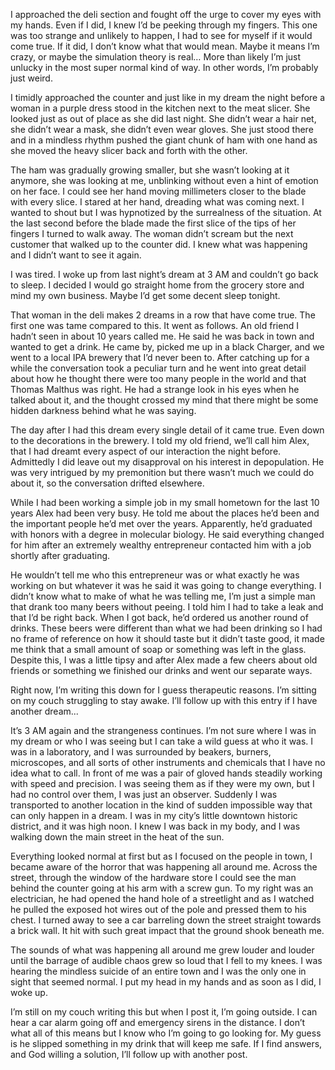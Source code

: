  I approached the deli section and fought off the urge to cover my eyes with my hands. Even if I did, I knew I’d be peeking through my fingers. This one was too strange and unlikely to happen, I had to see for myself if it would come true. If it did, I don’t know what that would mean. Maybe it means I’m crazy, or maybe the simulation theory is real… More than likely I’m just unlucky in the most super normal kind of way. In other words, I’m probably just weird.

I timidly approached the counter and just like in my dream the night before a woman in a purple dress stood in the kitchen next to the meat slicer. She looked just as out of place as she did last night. She didn’t wear a hair net, she didn’t wear a mask, she didn’t even wear gloves. She just stood there and in a mindless rhythm pushed the giant chunk of ham with one hand as she moved the heavy slicer back and forth with the other. 

The ham was gradually growing smaller, but she wasn’t looking at it anymore, she was looking at me, unblinking without even a hint of emotion on her face. I could see her hand moving millimeters closer to the blade with every slice. I stared at her hand, dreading what was coming next. I wanted to shout but I was hypnotized by the surrealness of the situation. At the last second before the blade made the first slice of the tips of her fingers I turned to walk away. The woman didn’t scream but the next customer that walked up to the counter did. I knew what was happening and I didn’t want to see it again. 

I was tired. I woke up from last night’s dream at 3 AM and couldn’t go back to sleep. I decided I would go straight home from the grocery store and mind my own business. Maybe I’d get some decent sleep tonight.

That woman in the deli makes 2 dreams in a row that have come true. The first one was tame compared to this. It went as follows. An old friend I hadn’t seen in about 10 years called me. He said he was back in town and wanted to get a drink. He came by, picked me up in a black Charger, and we went to a local IPA brewery that I’d never been to. After catching up for a while the conversation took a peculiar turn and he went into great detail about how he thought there were too many people in the world and that Thomas Malthus was right. He had a strange look in his eyes when he talked about it, and the thought crossed my mind that there might be some hidden darkness behind what he was saying. 

The day after I had this dream every single detail of it came true. Even down to the decorations in the brewery. I told my old friend, we’ll call him Alex, that I had dreamt every aspect of our interaction the night before. Admittedly I did leave out my disapproval on his interest in depopulation. He was very intrigued by my premonition but there wasn’t much we could do about it, so the conversation drifted elsewhere.

While I had been working a simple job in my small hometown for the last 10 years Alex had been very busy. He told me about the places he’d been and the important people he’d met over the years. Apparently, he’d graduated with honors with a degree in molecular biology. He said everything changed for him after an extremely wealthy entrepreneur contacted him with a job shortly after graduating. 

He wouldn’t tell me who this entrepreneur was or what exactly he was working on but whatever it was he said it was going to change everything. I didn’t know what to make of what he was telling me, I’m just a simple man that drank too many beers without peeing. I told him I had to take a leak and that I’d be right back. When I got back, he’d ordered us another round of drinks. These beers were different than what we had been drinking so I had no frame of reference on how it should taste but it didn’t taste good, it made me think that a small amount of soap or something was left in the glass. Despite this, I was a little tipsy and after Alex made a few cheers about old friends or something we finished our drinks and went our separate ways.

Right now, I’m writing this down for I guess therapeutic reasons. I’m sitting on my couch struggling to stay awake. I’ll follow up with this entry if I have another dream...

It’s 3 AM again and the strangeness continues. I’m not sure where I was in my dream or who I was seeing but I can take a wild guess at who it was. I was in a laboratory, and I was surrounded by beakers, burners, microscopes, and all sorts of other instruments and chemicals that I have no idea what to call. In front of me was a pair of gloved hands steadily working with speed and precision. I was seeing them as if they were my own, but I had no control over them, I was just an observer. Suddenly I was transported to another location in the kind of sudden impossible way that can only happen in a dream. I was in my city’s little downtown historic district, and it was high noon. I knew I was back in my body, and I was walking down the main street in the heat of the sun. 

Everything looked normal at first but as I focused on the people in town, I became aware of the horror that was happening all around me. Across the street, through the window of the hardware store I could see the man behind the counter going at his arm with a screw gun. To my right was an electrician, he had opened the hand hole of a streetlight and as I watched he pulled the exposed hot wires out of the pole and pressed them to his chest. I turned away to see a car barreling down the street straight towards a brick wall. It hit with such great impact that the ground shook beneath me. 

The sounds of what was happening all around me grew louder and louder until the barrage of audible chaos grew so loud that I fell to my knees. I was hearing the mindless suicide of an entire town and I was the only one in sight that seemed normal. I put my head in my hands and as soon as I did, I woke up.

I’m still on my couch writing this but when I post it, I’m going outside. I can hear a car alarm going off and emergency sirens in the distance. I don’t what all of this means but I know who I’m going to go looking for. My guess is he slipped something in my drink that will keep me safe. If I find answers, and God willing a solution, I’ll follow up with another post.